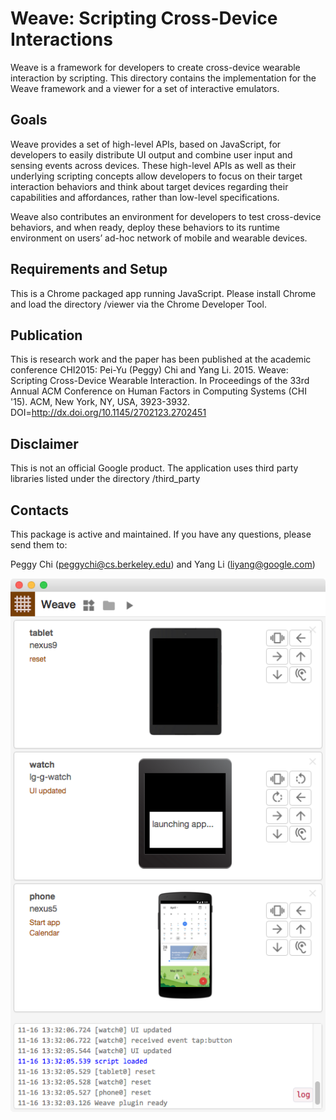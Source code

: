 # Weave: Scripting Cross-Device Interactions

Weave is a framework for developers to create cross-device wearable interaction by scripting. This directory contains the implementation for the Weave framework and a viewer for a set of interactive emulators.

## Goals

Weave provides a set of high-level APIs, based on JavaScript, for developers to easily distribute UI output and combine user input and sensing events across devices. These high-level APIs as well as their underlying scripting concepts allow developers to focus on their target interaction behaviors and think about target devices regarding their capabilities and affordances, rather than low-level specifications.

Weave also contributes an environment for developers to test cross-device behaviors, and when ready, deploy these behaviors to its runtime environment on users’ ad-hoc network of mobile and wearable devices.

## Requirements and Setup

This is a Chrome packaged app running JavaScript. Please install Chrome and load the directory /viewer via the Chrome Developer Tool.

## Publication

This is research work and the paper has been published at the academic conference CHI2015:
Pei-Yu (Peggy) Chi and Yang Li. 2015. Weave: Scripting Cross-Device Wearable Interaction. In Proceedings of the 33rd Annual ACM Conference on Human Factors in Computing Systems (CHI '15). ACM, New York, NY, USA, 3923-3932. DOI=http://dx.doi.org/10.1145/2702123.2702451

## Disclaimer
This is not an official Google product. The application uses third party libraries listed under the directory /third_party

## Contacts

This package is active and maintained. If you have any questions, please send them to:

Peggy Chi (peggychi@cs.berkeley.edu) and Yang Li (liyang@google.com)

![Weave UI](/docs/img/weave_UI.png)
